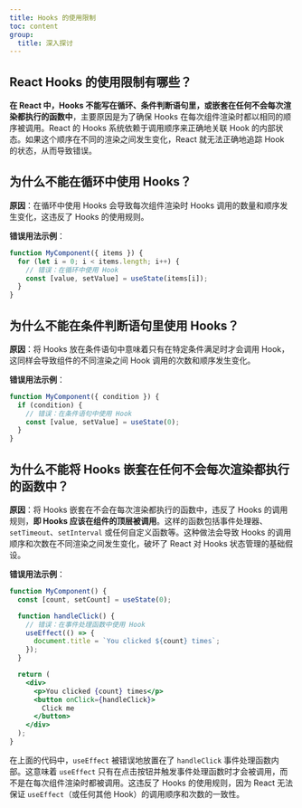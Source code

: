```yaml
---
title: Hooks 的使用限制
toc: content
group:
  title: 深入探讨
---
```


## React Hooks 的使用限制有哪些？

**在 React 中，Hooks 不能写在循环、条件判断语句里，或嵌套在任何不会每次渲染都执行的函数中**，主要原因是为了确保 Hooks 在每次组件渲染时都以相同的顺序被调用。React 的 Hooks 系统依赖于调用顺序来正确地关联 Hook 的内部状态。如果这个顺序在不同的渲染之间发生变化，React 就无法正确地追踪 Hook 的状态，从而导致错误。

## 为什么不能在循环中使用 Hooks？

**原因**：在循环中使用 Hooks 会导致每次组件渲染时 Hooks 调用的数量和顺序发生变化，这违反了 Hooks 的使用规则。

**错误用法示例**：

```jsx | pure
function MyComponent({ items }) {
  for (let i = 0; i < items.length; i++) {
    // 错误：在循环中使用 Hook
    const [value, setValue] = useState(items[i]);
  }
}
```

## 为什么不能在条件判断语句里使用 Hooks？

**原因**：将 Hooks 放在条件语句中意味着只有在特定条件满足时才会调用 Hook，这同样会导致组件的不同渲染之间 Hook 调用的次数和顺序发生变化。

**错误用法示例**：

```jsx | pure
function MyComponent({ condition }) {
  if (condition) {
    // 错误：在条件语句中使用 Hook
    const [value, setValue] = useState(0);
  }
}
```

## 为什么不能将 Hooks 嵌套在任何不会每次渲染都执行的函数中？

**原因**：将 Hooks 嵌套在不会在每次渲染都执行的函数中，违反了 Hooks 的调用规则，**即 Hooks 应该在组件的顶层被调用**。这样的函数包括事件处理器、`setTimeout`、`setInterval` 或任何自定义函数等。这种做法会导致 Hooks 的调用顺序和次数在不同渲染之间发生变化，破坏了 React 对 Hooks 状态管理的基础假设。

**错误用法示例**：

```jsx | pure
function MyComponent() {
  const [count, setCount] = useState(0);

  function handleClick() {
    // 错误：在事件处理函数中使用 Hook
    useEffect(() => {
      document.title = `You clicked ${count} times`;
    });
  }

  return (
    <div>
      <p>You clicked {count} times</p>
      <button onClick={handleClick}>
        Click me
      </button>
    </div>
  );
}
```

在上面的代码中，`useEffect` 被错误地放置在了 `handleClick` 事件处理函数内部。这意味着 `useEffect` 只有在点击按钮并触发事件处理函数时才会被调用，而不是在每次组件渲染时都被调用。这违反了 Hooks 的使用规则，因为 React 无法保证 `useEffect`（或任何其他 Hook）的调用顺序和次数的一致性。
